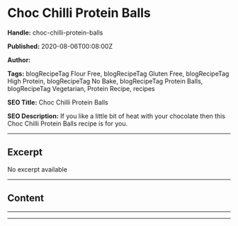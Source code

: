 # Choc Chilli Protein Balls

**Handle:** choc-chilli-protein-balls

**Published:** 2020-08-06T00:08:00Z

**Author:**  

**Tags:** blogRecipeTag Flour Free, blogRecipeTag Gluten Free, blogRecipeTag High Protein, blogRecipeTag No Bake, blogRecipeTag Protein Balls, blogRecipeTag Vegetarian, Protein Recipe, recipes

**SEO Title:** Choc Chilli Protein Balls

**SEO Description:** If you like a little bit of heat with your chocolate then this Choc Chilli Protein Balls recipe is for you.

---

## Excerpt

No excerpt available

---

## Content

---

---

